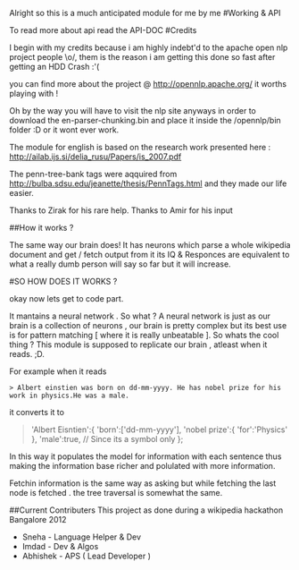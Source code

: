 Alright so this is a much anticipated module for me by me 
#Working & API

To read more about api read the API-DOC
#Credits

I begin with my credits because i am highly indebt'd to the apache open nlp project people \o/, them is the reason i am getting this done so fast after getting an HDD Crash :'( 

you can find more about the project @
  http://opennlp.apache.org/
it worths playing with !

Oh by the way you will have to visit the nlp site anyways in order to download the 
   en-parser-chunking.bin 
and place it inside the /opennlp/bin folder :D
or it wont ever work.

The module for english is based on the research work presented here : 
http://ailab.ijs.si/delia_rusu/Papers/is_2007.pdf

The penn-tree-bank tags were aqquired from 
http://bulba.sdsu.edu/jeanette/thesis/PennTags.html
and they made our life easier.

Thanks to Zirak for his rare help.
Thanks to Amir for his input 

##How it works ?

The same way our brain does!
It has neurons which parse a whole wikipedia document and get / fetch output from it
its IQ & Responces are equivalent to what a really dumb person will say so far but it will increase.

#SO HOW DOES IT WORKS ?

okay now lets get to code part.

It mantains a neural network . So what ?
A neural network is just as our brain is a collection of neurons , our brain is pretty complex
but its best use is for pattern matching [ where it is really unbeatable ]. So whats the cool thing ? 
This module is supposed to replicate our brain , atleast when it reads. ;D.

For example when it reads

    > Albert einstien was born on dd-mm-yyyy. He has nobel prize for his work in physics.He was a male.

it converts it to
   > 'Albert Eisntien':{
        'born':['dd-mm-yyyy'],
        'nobel prize':{
              'for':'Physics'
         },
        'male':true, // Since its a symbol only
      };


In this way it populates the model for information with each sentence thus making the information base richer and polulated with more information.

Fetchin information is the same way as asking but while fetching the last node is fetched . the tree traversal is somewhat the same.


##Current Contributers
This project as done during a wikipedia hackathon Bangalore 2012
 * Sneha - Language Helper & Dev
 * Imdad - Dev & Algos
 * Abhishek - APS ( Lead Developer )
